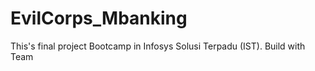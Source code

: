 # EvilCorps_Mbanking
This's final project Bootcamp in Infosys Solusi Terpadu (IST). Build with Team

